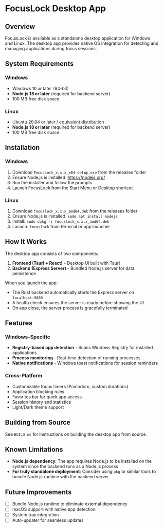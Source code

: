 # FocusLock Desktop App

## Overview

FocusLock is available as a standalone desktop application for Windows and Linux. The desktop app provides native OS integration for detecting and managing applications during focus sessions.

## System Requirements

### Windows
- Windows 10 or later (64-bit)
- **Node.js 18 or later** (required for backend server)
- 100 MB free disk space

### Linux  
- Ubuntu 20.04 or later / equivalent distribution
- **Node.js 18 or later** (required for backend server)
- 100 MB free disk space

## Installation

### Windows
1. Download `FocusLock_x.x.x_x64-setup.exe` from the releases folder
2. Ensure Node.js is installed: https://nodejs.org/
3. Run the installer and follow the prompts
4. Launch FocusLock from the Start Menu or Desktop shortcut

### Linux
1. Download `focuslock_x.x.x_amd64.deb` from the releases folder
2. Ensure Node.js is installed: `sudo apt install nodejs`
3. Install: `sudo dpkg -i focuslock_x.x.x_amd64.deb`
4. Launch: `focuslock` from terminal or app launcher

## How It Works

The desktop app consists of two components:

1. **Frontend (Tauri + React)** - Desktop UI built with Tauri
2. **Backend (Express Server)** - Bundled Node.js server for data persistence

When you launch the app:
- The Rust backend automatically starts the Express server on `localhost:5000`
- A health check ensures the server is ready before showing the UI
- On app close, the server process is gracefully terminated

## Features

### Windows-Specific
- **Registry-based app detection** - Scans Windows Registry for installed applications
- **Process monitoring** - Real-time detection of running processes
- **Native notifications** - Windows toast notifications for session reminders

### Cross-Platform
- Customizable focus timers (Pomodoro, custom durations)
- Application blocking rules
- Favorites bar for quick app access
- Session history and statistics
- Light/Dark theme support

## Building from Source

See `BUILD.md` for instructions on building the desktop app from source.

## Known Limitations

- **Node.js dependency**: The app requires Node.js to be installed on the system since the backend runs as a Node.js process
- **For truly standalone deployment**: Consider using `pkg` or similar tools to bundle Node.js runtime with the backend server

## Future Improvements

- [ ] Bundle Node.js runtime to eliminate external dependency
- [ ] macOS support with native app detection
- [ ] System tray integration
- [ ] Auto-updater for seamless updates
